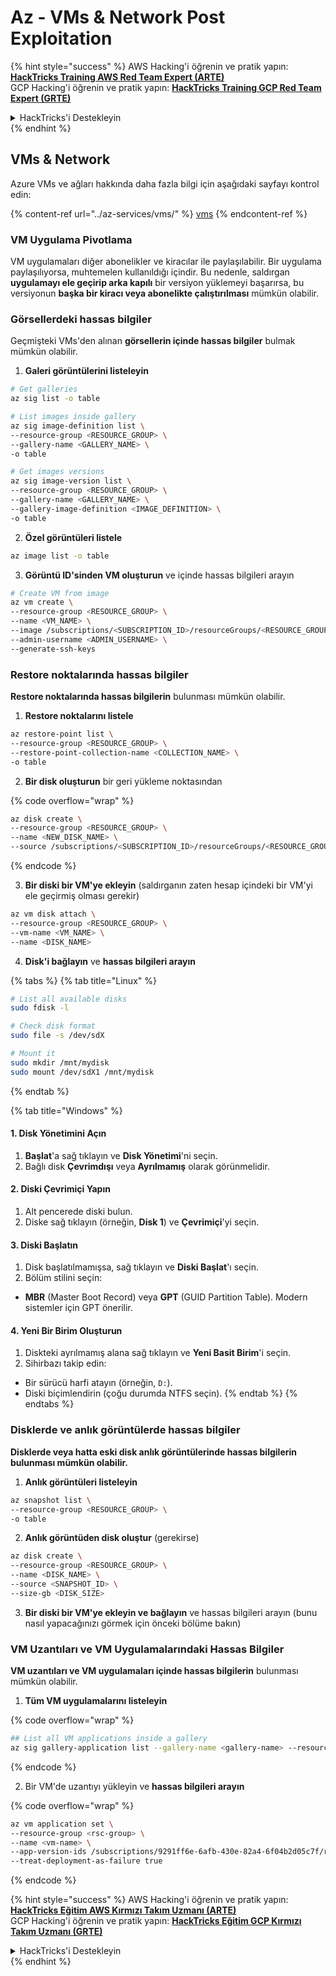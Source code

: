 # Az - VMs & Network Post Exploitation

{% hint style="success" %}
AWS Hacking'i öğrenin ve pratik yapın:<img src="../../../.gitbook/assets/image (1) (1) (1) (1).png" alt="" data-size="line">[**HackTricks Training AWS Red Team Expert (ARTE)**](https://training.hacktricks.xyz/courses/arte)<img src="../../../.gitbook/assets/image (1) (1) (1) (1).png" alt="" data-size="line">\
GCP Hacking'i öğrenin ve pratik yapın: <img src="../../../.gitbook/assets/image (2) (1).png" alt="" data-size="line">[**HackTricks Training GCP Red Team Expert (GRTE)**<img src="../../../.gitbook/assets/image (2) (1).png" alt="" data-size="line">](https://training.hacktricks.xyz/courses/grte)

<details>

<summary>HackTricks'i Destekleyin</summary>

* [**abonelik planlarını**](https://github.com/sponsors/carlospolop) kontrol edin!
* **💬 [**Discord grubuna**](https://discord.gg/hRep4RUj7f) veya [**telegram grubuna**](https://t.me/peass) katılın ya da **Twitter'da** 🐦 [**@hacktricks\_live**](https://twitter.com/hacktricks_live)**'i takip edin.**
* **Hacking ipuçlarını paylaşmak için** [**HackTricks**](https://github.com/carlospolop/hacktricks) ve [**HackTricks Cloud**](https://github.com/carlospolop/hacktricks-cloud) github reposuna PR gönderin.

</details>
{% endhint %}

## VMs & Network

Azure VMs ve ağları hakkında daha fazla bilgi için aşağıdaki sayfayı kontrol edin:

{% content-ref url="../az-services/vms/" %}
[vms](../az-services/vms/)
{% endcontent-ref %}

### VM Uygulama Pivotlama

VM uygulamaları diğer abonelikler ve kiracılar ile paylaşılabilir. Bir uygulama paylaşılıyorsa, muhtemelen kullanıldığı içindir. Bu nedenle, saldırgan **uygulamayı ele geçirip arka kapılı** bir versiyon yüklemeyi başarırsa, bu versiyonun **başka bir kiracı veya abonelikte çalıştırılması** mümkün olabilir.

### Görsellerdeki hassas bilgiler

Geçmişteki VMs'den alınan **görsellerin içinde hassas bilgiler** bulmak mümkün olabilir.

1. **Galeri görüntülerini listeleyin**
```bash
# Get galleries
az sig list -o table

# List images inside gallery
az sig image-definition list \
--resource-group <RESOURCE_GROUP> \
--gallery-name <GALLERY_NAME> \
-o table

# Get images versions
az sig image-version list \
--resource-group <RESOURCE_GROUP> \
--gallery-name <GALLERY_NAME> \
--gallery-image-definition <IMAGE_DEFINITION> \
-o table
```
2. **Özel görüntüleri listele**
```bash
az image list -o table
```
3. **Görüntü ID'sinden VM oluşturun** ve içinde hassas bilgileri arayın
```bash
# Create VM from image
az vm create \
--resource-group <RESOURCE_GROUP> \
--name <VM_NAME> \
--image /subscriptions/<SUBSCRIPTION_ID>/resourceGroups/<RESOURCE_GROUP>/providers/Microsoft.Compute/galleries/<GALLERY_NAME>/images/<IMAGE_DEFINITION>/versions/<IMAGE_VERSION> \
--admin-username <ADMIN_USERNAME> \
--generate-ssh-keys
```
### Restore noktalarında hassas bilgiler

**Restore noktalarında hassas bilgilerin** bulunması mümkün olabilir.

1. **Restore noktalarını listele**
```bash
az restore-point list \
--resource-group <RESOURCE_GROUP> \
--restore-point-collection-name <COLLECTION_NAME> \
-o table
```
2. **Bir disk oluşturun** bir geri yükleme noktasından

{% code overflow="wrap" %}
```bash
az disk create \
--resource-group <RESOURCE_GROUP> \
--name <NEW_DISK_NAME> \
--source /subscriptions/<SUBSCRIPTION_ID>/resourceGroups/<RESOURCE_GROUP>/providers/Microsoft.Compute/restorePointCollections/<COLLECTION_NAME>/restorePoints/<RESTORE_POINT_NAME>
```
{% endcode %}

3. **Bir diski bir VM'ye ekleyin** (saldırganın zaten hesap içindeki bir VM'yi ele geçirmiş olması gerekir)
```bash
az vm disk attach \
--resource-group <RESOURCE_GROUP> \
--vm-name <VM_NAME> \
--name <DISK_NAME>
```
4. **Disk'i bağlayın** ve **hassas bilgileri arayın**

{% tabs %}
{% tab title="Linux" %}
```bash
# List all available disks
sudo fdisk -l

# Check disk format
sudo file -s /dev/sdX

# Mount it
sudo mkdir /mnt/mydisk
sudo mount /dev/sdX1 /mnt/mydisk
```
{% endtab %}

{% tab title="Windows" %}
#### **1. Disk Yönetimini Açın**

1. **Başlat**'a sağ tıklayın ve **Disk Yönetimi**'ni seçin.
2. Bağlı disk **Çevrimdışı** veya **Ayrılmamış** olarak görünmelidir.

#### **2. Diski Çevrimiçi Yapın**

1. Alt pencerede diski bulun.
2. Diske sağ tıklayın (örneğin, **Disk 1**) ve **Çevrimiçi**'yi seçin.

#### **3. Diski Başlatın**

1. Disk başlatılmamışsa, sağ tıklayın ve **Diski Başlat**'ı seçin.
2. Bölüm stilini seçin:
* **MBR** (Master Boot Record) veya **GPT** (GUID Partition Table). Modern sistemler için GPT önerilir.

#### **4. Yeni Bir Birim Oluşturun**

1. Diskteki ayrılmamış alana sağ tıklayın ve **Yeni Basit Birim**'i seçin.
2. Sihirbazı takip edin:
* Bir sürücü harfi atayın (örneğin, `D:`).
* Diski biçimlendirin (çoğu durumda NTFS seçin).
{% endtab %}
{% endtabs %}

### Disklerde ve anlık görüntülerde hassas bilgiler

**Disklerde veya hatta eski disk anlık görüntülerinde hassas bilgilerin bulunması mümkün olabilir.**

1. **Anlık görüntüleri listeleyin**
```bash
az snapshot list \
--resource-group <RESOURCE_GROUP> \
-o table
```
2. **Anlık görüntüden disk oluştur** (gerekirse)
```bash
az disk create \
--resource-group <RESOURCE_GROUP> \
--name <DISK_NAME> \
--source <SNAPSHOT_ID> \
--size-gb <DISK_SIZE>
```
3. **Bir diski bir VM'ye ekleyin ve bağlayın** ve hassas bilgileri arayın (bunu nasıl yapacağınızı görmek için önceki bölüme bakın)

### VM Uzantıları ve VM Uygulamalarındaki Hassas Bilgiler

**VM uzantıları ve VM uygulamaları içinde hassas bilgilerin** bulunması mümkün olabilir.

1. **Tüm VM uygulamalarını listeleyin**

{% code overflow="wrap" %}
```bash
## List all VM applications inside a gallery
az sig gallery-application list --gallery-name <gallery-name> --resource-group <res-group> --output table
```
{% endcode %}

2. Bir VM'de uzantıyı yükleyin ve **hassas bilgileri arayın**

{% code overflow="wrap" %}
```bash
az vm application set \
--resource-group <rsc-group> \
--name <vm-name> \
--app-version-ids /subscriptions/9291ff6e-6afb-430e-82a4-6f04b2d05c7f/resourceGroups/Resource_Group_1/providers/Microsoft.Compute/galleries/myGallery/applications/myReverseShellApp/versions/1.0.2 \
--treat-deployment-as-failure true
```
{% endcode %}

{% hint style="success" %}
AWS Hacking'i öğrenin ve pratik yapın:<img src="../../../.gitbook/assets/image (1) (1) (1) (1).png" alt="" data-size="line">[**HackTricks Eğitim AWS Kırmızı Takım Uzmanı (ARTE)**](https://training.hacktricks.xyz/courses/arte)<img src="../../../.gitbook/assets/image (1) (1) (1) (1).png" alt="" data-size="line">\
GCP Hacking'i öğrenin ve pratik yapın: <img src="../../../.gitbook/assets/image (2) (1).png" alt="" data-size="line">[**HackTricks Eğitim GCP Kırmızı Takım Uzmanı (GRTE)**<img src="../../../.gitbook/assets/image (2) (1).png" alt="" data-size="line">](https://training.hacktricks.xyz/courses/grte)

<details>

<summary>HackTricks'i Destekleyin</summary>

* [**abonelik planlarını**](https://github.com/sponsors/carlospolop) kontrol edin!
* **💬 [**Discord grubuna**](https://discord.gg/hRep4RUj7f) veya [**telegram grubuna**](https://t.me/peass) katılın ya da **Twitter'da** 🐦 [**@hacktricks\_live**](https://twitter.com/hacktricks_live)**'i takip edin.**
* **Hacking ipuçlarını paylaşmak için** [**HackTricks**](https://github.com/carlospolop/hacktricks) ve [**HackTricks Cloud**](https://github.com/carlospolop/hacktricks-cloud) github reposuna PR gönderin.

</details>
{% endhint %}
